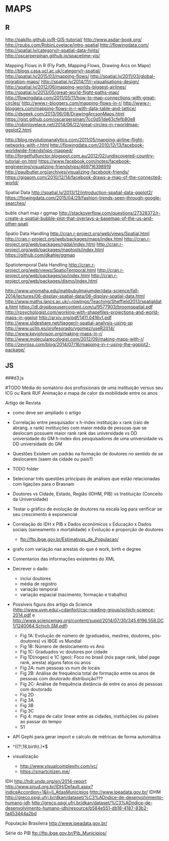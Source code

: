 # MAPS
## R
http://pakillo.github.io/R-GIS-tutorial/
http://www.asdar-book.org/
http://rpubs.com/RobinLovelace/intro-spatial
http://flowingdata.com/
http://spatial.ly/category/r-spatial-data-hints/
http://oscarperpinan.github.io/spacetime-vis/

Mapping Flows in R (Fly Path, Mapping Flows, Drawing Arcs on Maps)
http://blogs.casa.ucl.ac.uk/category/r-spatial/
http://spatial.ly/2015/03/mapping-flows/
http://spatial.ly/2011/03/global-migration-maps/
http://spatial.ly/2014/11/r-visualisations-design/
http://spatial.ly/2012/06/mapping-worlds-biggest-airlines/
http://spatial.ly/2013/05/great-world-flight-paths-map/
http://flowingdata.com/2011/05/11/how-to-map-connections-with-great-circles/
http://www.r-bloggers.com/mapping-flows-in-r/
http://www.r-bloggers.com/mapping-flows-in-r-with-data-table-and-lattice/
http://dsgeek.com/2013/06/08/DrawingArcsonMaps.html
https://gist.github.com/oscarperpinan/7cc0d51de63cfefb80e8
http://robinlovelace.net/2014/06/22/great-circles-in-rworldmap-ggplot2.html

http://blog.revolutionanalytics.com/2011/05/mapping-airline-flight-networks-with-r.html
http://flowingdata.com/2010/12/13/facebook-worldwide-friendships-mapped/
http://forgetfulfunctor.blogspot.com.au/2012/02/undiscovered-country-tutorial-on.html
https://www.facebook.com/notes/facebook-engineering/visualizing-friendships/469716398919
http://paulbutler.org/archives/visualizing-facebook-friends/
https://gigaom.com/2010/12/14/facebook-draws-a-map-of-the-connected-world/

Spatial Data
http://spatial.ly/2013/12/introduction-spatial-data-ggplot2/
https://flowingdata.com/2015/04/29/fashion-trends-seen-through-google-searches/

buble chart map r ggmap
http://stackoverflow.com/questions/27328372/r-create-a-spatial-bubble-plot-that-overlays-a-basemap-of-the-us-and-other-spati

Spatio Data Handling
http://cran.r-project.org/web/views/Spatial.html
http://cran.r-project.org/web/packages/maps/index.html
http://cran.r-project.org/web/packages/rgdal/index.html
http://cran.r-project.org/web/packages/maptools/index.html
https://github.com/dkahle/ggmap

Spatiotemporal Data Handling
http://cran.r-project.org/web/views/SpatioTemporal.html
http://cran.r-project.org/web/packages/sp/index.html
http://cran.r-project.org/web/packages/dismo/index.html

http://www.unomaha.edu/mahbubulmajumder/data-science/fall-2014/lectures/06-display-spatial-data/06-display-spatial-data.html
http://www.maths.lancs.ac.uk/~rowlings/Teaching/Sheffield2013/spatialdata.html
https://dl.dropboxusercontent.com/u/9577903/broomspatial.pdf
http://rpsychologist.com/working-with-shapefiles-projections-and-world-maps-in-ggplot
http://arxiv.org/pdf/1411.0416v1.pdf
http://www.slideshare.net/tjagger/r-spatial-analysis-using-sp
http://www.uclm.es/profesorado/vgomez/useR2014/
http://www.kevjohnson.org/making-maps-in-r/
http://www.molecularecologist.com/2012/09/making-maps-with-r/
http://zevross.com/blog/2014/07/16/mapping-in-r-using-the-ggplot2-package/

## JS
###d3.js


#TODO
Média do somatório dos profissionais de uma instituição versus seu ICG ou Rank RUF
Animação e mapa de calor da mobilidade entre os anos

Artigo de Revista 
- como deve ser ampliado o artigo
- Correlação entre 
	pesquisador x h-index
	instituição x rank (raio de abrang. x rank)
	instituições com maior média de pessoas que se deslocam possuem maior rank
	rank das universidade vs DD universidade do GM
	h-index dos pesquisadores de uma universidade vs DD universidade do GM

- Questões
	Existem um padrão na formação de doutores no sentido de se deslocarem (saem da cidade ou país?)
- TODO folder
- Selecionar três questões principais de análises que estão relacionadas com ligações para o Brasnam
- Doutores vs Cidade, Estado, Região (IDHM, PIB) vs Instituição (Conceito da Universidade)
- Testar o gráfico de evolução de doutores na escala log para verificar se seu crescimento é exponencial
- Correlação do IDH x PIB x Dados econômicos x Educação x Dados sociais (saneamento x mortalidade) x Evolução e proporção de doutores
	- ftp://ftp.ibge.gov.br/Estimativas_de_Populacao/
- grafo com variação nas arestas do que é work, birth e degree
- Comentarios das informações existentes do XML
- Decrever o dado:
	- inclui doutores
	- média de registro
	- variação temporal
	- variação espacial (nacimento, formação e trabalho)
- Possíveis figura dos artigo da Science (http://www.uvm.edu/~cdanfort/csc-reading-group/schich-science-2014.pdf e http://www.sciencemag.org/content/suppl/2014/07/30/345.6196.558.DC1/1240064.Schich.SM.pdf)
	- Fig 1A: Evolução de número de (graduados, mestres, doutores, pós-doutores) vs IBGE vs Mundial
	- Fig 1B: Número de deslocamento vs Ano
	- Fig 1C: Graduados vc doutores por cidade
	- Fig 1D(nogeo) e 1C (geo): Foco no brasil (nós page rank, label page rank, aresta)
	alguns fatos ou anos
	- Fig 2A: num pessoas vs num de locais
	- Fig 2B: Análise de frequência total de formação entre os anos de pessoas com doutorado
	distribuição???
	- Fig 2C: Análise de frequência distância de entre os anos de pessoas com doutorado
	- Fig 2D
	- Fig 3A
	- Fig 3B
	- Fig 3C
	- Fig 4: mapa de calor linear entre as cidades, instituições ou países ao passar do tempo
 	- S1
- API Gephi para gerar import e calculo de métricas de forma automática
- ^((?!\,18\,birth).)*$

- visualização
	- http://www.visualcomplexity.com/vc/
	- https://smartcitizen.me/

IDH
http://hdr.undp.org/en/2014-report
http://www.pnud.org.br/IDH/Default.aspx?indiceAccordion=1&li=li_AtlasMunicipios
http://www.ipeadata.gov.br/
IDHM
http://greco.ppgi.ufrj.br/dkan/dataset/%C3%ADndice-de-desenvolvimento-humano-idh
http://greco.ppgi.ufrj.br/dkan/dataset/%C3%ADndice-de-desenvolvimento-humano-idh/resource/b584e551-db18-4187-83b2-fa453444a2bd

População Brasileira
http://www.ipeadata.gov.br/

Série do PIB
ftp://ftp.ibge.gov.br/Pib_Municipios/